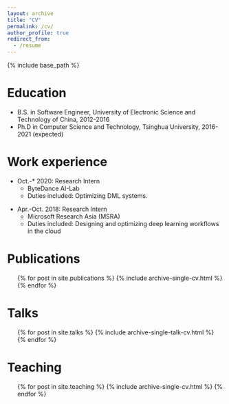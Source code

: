```yaml
---
layout: archive
title: "CV"
permalink: /cv/
author_profile: true
redirect_from:
  - /resume
---
```


{% include base_path %}

Education
======
* B.S. in Software Engineer, University of Electronic Science and Technology of China, 2012-2016
* Ph.D in Computer Science and Technology, Tsinghua University, 2016-2021 (expected)

Work experience
======
* Oct.-* 2020: Research Intern
  * ByteDance AI-Lab
  * Duties included: Optimizing DML systems.
 <!-- * Supervisor: Professor Git --->

* Apr.-Oct. 2018: Research Intern
  * Microsoft Research Asia (MSRA)
  * Duties included: Designing and optimizing deep learning workflows in the cloud
   <!-- * Supervisor: Professor Git --->
  

Publications
======
  <ul>{% for post in site.publications %}
    {% include archive-single-cv.html %}
  {% endfor %}</ul>
  
Talks
======
  <ul>{% for post in site.talks %}
    {% include archive-single-talk-cv.html %}
  {% endfor %}</ul>
  
Teaching
======
  <ul>{% for post in site.teaching %}
    {% include archive-single-cv.html %}
  {% endfor %}</ul>
  
